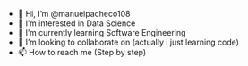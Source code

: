 - 👋 Hi, I’m @manuelpacheco108
- 👀 I’m interested in Data Science
- 🌱 I’m currently learning Software Engineering
- 💞️ I’m looking to collaborate on (actually i just learning code)
- 📫 How to reach me (Step by step)

<!---
manuelpacheco108/manuelpacheco108 is a ✨ special ✨ repository because its `README.md` (this file) appears on your GitHub profile.
You can click the Preview link to take a look at your changes.
--->
